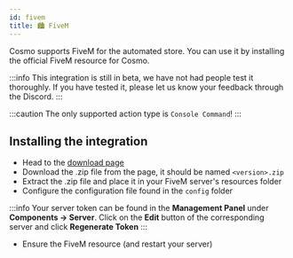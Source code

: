 ```yaml
---
id: fivem
title: 🏙️ FiveM
---
```


Cosmo supports FiveM for the automated store. You can use it by installing the official FiveM resource for Cosmo.

:::info
This integration is still in beta, we have not had people test it thoroughly.
If you have tested it, please let us know your feedback through the Discord.
:::

:::caution
The only supported action type is `Console Command`!
:::

## Installing the integration
* Head to the [download page](https://github.com/tbdscripts/cosmo-fivem/releases/latest)
* Download the .zip file from the page, it should be named `<version>.zip`
* Extract the .zip file and place it in your FiveM server's resources folder
* Configure the configuration file found in the `config` folder

:::info
Your server token can be found in the **Management Panel** under **Components -> Server**.
Click on the **Edit** button of the corresponding server and click **Regenerate Token**
:::
* Ensure the FiveM resource (and restart your server)